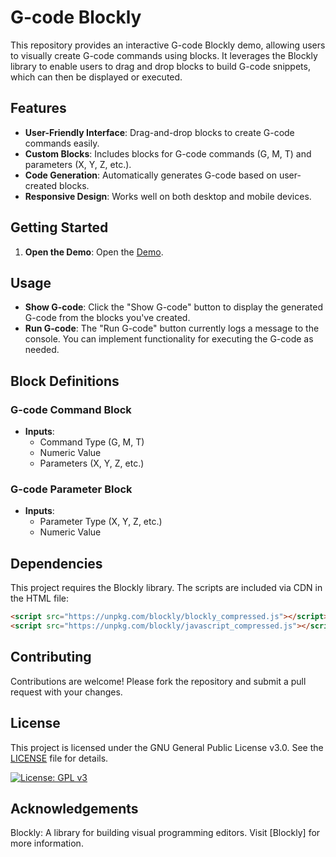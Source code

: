 # G-code Blockly

This repository provides an interactive G-code Blockly demo, allowing users to visually create G-code commands using blocks. It leverages the Blockly library to enable users to drag and drop blocks to build G-code snippets, which can then be displayed or executed.

## Features

- **User-Friendly Interface**: Drag-and-drop blocks to create G-code commands easily.
- **Custom Blocks**: Includes blocks for G-code commands (G, M, T) and parameters (X, Y, Z, etc.).
- **Code Generation**: Automatically generates G-code based on user-created blocks.
- **Responsive Design**: Works well on both desktop and mobile devices.

## Getting Started

1. **Open the Demo**:
   Open the [Demo](https://enricolam.github.io/gcodeBlocky/).

## Usage

- **Show G-code**: Click the "Show G-code" button to display the generated G-code from the blocks you've created.
- **Run G-code**: The "Run G-code" button currently logs a message to the console. You can implement functionality for executing the G-code as needed.

## Block Definitions

### G-code Command Block

- **Inputs**:
  - Command Type (G, M, T)
  - Numeric Value
  - Parameters (X, Y, Z, etc.)

### G-code Parameter Block

- **Inputs**:
  - Parameter Type (X, Y, Z, etc.)
  - Numeric Value

## Dependencies

This project requires the Blockly library. The scripts are included via CDN in the HTML file:

```html
<script src="https://unpkg.com/blockly/blockly_compressed.js"></script>
<script src="https://unpkg.com/blockly/javascript_compressed.js"></script>
```

## Contributing
Contributions are welcome! Please fork the repository and submit a pull request with your changes.

## License
This project is licensed under the GNU General Public License v3.0. See the [LICENSE](LICENSE) file for details.

[![License: GPL v3](https://img.shields.io/badge/License-GPLv3-blue.svg)](https://www.gnu.org/licenses/gpl-3.0)

## Acknowledgements
Blockly: A library for building visual programming editors. Visit [Blockly] for more information.
